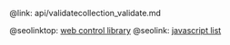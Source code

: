 @link: api/validatecollection_validate.md

@seolinktop: [web control library](https://webix.com)
@seolink: [javascript list](https://webix.com/widget/list/)